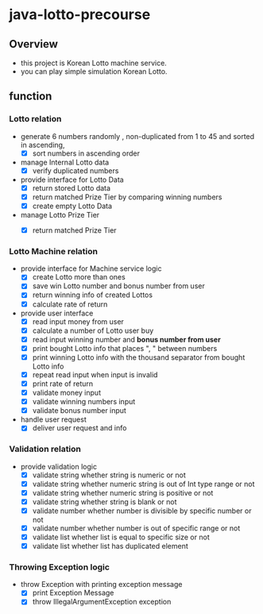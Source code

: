 # java-lotto-precourse

## Overview

- this project is Korean Lotto machine service.
- you can play simple simulation Korean Lotto.

## function

### Lotto relation

- generate 6 numbers randomly , non-duplicated from 1 to 45 and sorted in ascending,
   - [x] sort numbers in ascending order
- manage Internal Lotto data
   - [x] verify duplicated numbers

- provide interface for Lotto Data
   - [x] return stored Lotto data
   - [x] return matched Prize Tier by comparing winning numbers
   - [x] create empty Lotto Data

- manage Lotto Prize Tier
   - [x] return matched Prize Tier


### Lotto Machine relation

- provide interface for Machine service logic
  - [x] create Lotto more than ones
  - [x] save win Lotto number and bonus number from user
  - [x] return winning info of created Lottos
  - [x] calculate rate of return

- provide user interface
  - [x] read input money from user 
  - [x] calculate a number of Lotto user buy
  - [x] read input winning number and **bonus number from user**
  - [x] print bought Lotto info that places ", " between numbers
  - [x] print winning Lotto info with the thousand separator from bought Lotto info
  - [x] repeat read input when input is invalid
  - [x] print rate of return
  - [x] validate money input
  - [x] validate winning numbers input
  - [x] validate bonus number input

- handle user request
  - [x] deliver user request and info 

### Validation relation

- provide validation logic
   - [x] validate string whether string is numeric or not
   - [x] validate string whether numeric string is out of Int type range or not
   - [x] validate string whether numeric string is positive or not
   - [x] validate string whether string is blank or not
   - [x] validate number whether number is divisible by specific number or not
   - [x] validate number whether number is out of specific range or not
   - [x] validate list whether list is equal to specific size or not
   - [x] validate list whether list has duplicated element

### Throwing Exception logic

- throw Exception with printing exception message
   - [x] print Exception Message
   - [x] throw IllegalArgumentException exception